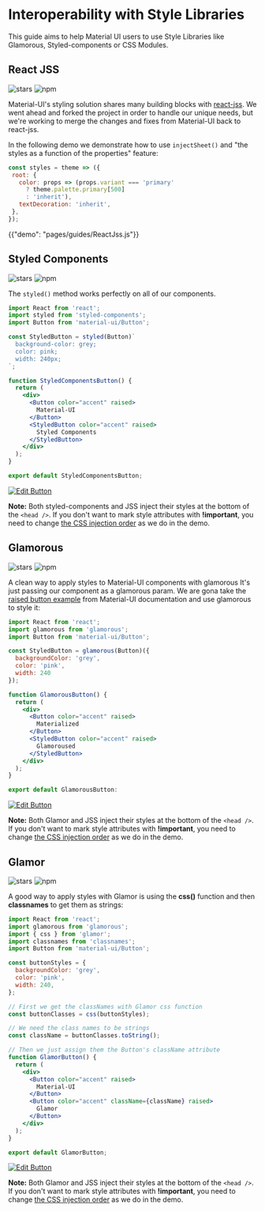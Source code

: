 # Interoperability with Style Libraries

This guide aims to help Material UI users to use Style Libraries like Glamorous, Styled-components or CSS Modules.

## React JSS

![stars](https://img.shields.io/github/stars/cssinjs/react-jss.svg?style=social&label=Star)
![npm](https://img.shields.io/npm/dm/react-jss.svg?)

Material-UI's styling solution shares many building blocks with [react-jss](https://github.com/cssinjs/react-jss).
We went ahead and forked the project in order to handle our unique needs, but we're working to merge the changes and fixes from Material-UI back to react-jss.

In the following demo we demonstrate how to use `injectSheet()` and "the styles as a function of the properties" feature:

```js
const styles = theme => ({
 root: {
   color: props => (props.variant === 'primary'
     ? theme.palette.primary[500]
     : 'inherit'),
   textDecoration: 'inherit',
 },
});
```

{{"demo": "pages/guides/ReactJss.js"}}

## Styled Components

![stars](https://img.shields.io/github/stars/styled-components/styled-components.svg?style=social&label=Star)
![npm](https://img.shields.io/npm/dm/styled-components.svg?)

The `styled()` method works perfectly on all of our components.

```jsx
import React from 'react';
import styled from 'styled-components';
import Button from 'material-ui/Button';

const StyledButton = styled(Button)`
  background-color: grey;
  color: pink;
  width: 240px;
`;

function StyledComponentsButton() {
  return (
    <div>
      <Button color="accent" raised>
        Material-UI
      </Button>
      <StyledButton color="accent" raised>
        Styled Components
      </StyledButton>
    </div>
  );
}

export default StyledComponentsButton;
```

[![Edit Button](https://codesandbox.io/static/img/play-codesandbox.svg)](https://codesandbox.io/s/mzwqkk1p7j)

**Note:** Both styled-components and JSS inject their styles at the bottom of the `<head />`. If you don't want to mark style attributes with **!important**, you need to change [the CSS injection order](/customization/css-in-js#css-injection-order) as we do in the demo.

## Glamorous

![stars](https://img.shields.io/github/stars/paypal/glamorous.svg?style=social&label=Star)
![npm](https://img.shields.io/npm/dm/glamorous.svg?)

A clean way to apply styles to Material-UI components with glamorous It's just passing our component as a glamorous param. We are gona take the [raised button example](/demos/buttons/#raised-buttons) from Material-UI documentation and use glamorous to style it:

```jsx
import React from 'react';
import glamorous from 'glamorous';
import Button from 'material-ui/Button';

const StyledButton = glamorous(Button)({
  backgroundColor: 'grey',
  color: 'pink',
  width: 240
});

function GlamorousButton() {
  return (
    <div>
      <Button color="accent" raised>
        Materialized
      </Button>
      <StyledButton color="accent" raised>
        Glamoroused
      </StyledButton>
    </div>
  );
}

export default GlamorousButton:
```

[![Edit Button](https://codesandbox.io/static/img/play-codesandbox.svg)](https://codesandbox.io/s/n3jmn72wrm)

**Note:** Both Glamor and JSS inject their styles at the bottom of the `<head />`. If you don't want to mark style attributes with **!important**, you need to change [the CSS injection order](/customization/css-in-js#css-injection-order) as we do in the demo.

## Glamor

![stars](https://img.shields.io/github/stars/threepointone/glamor.svg?style=social&label=Star)
![npm](https://img.shields.io/npm/dm/glamor.svg?)

A good way to apply styles with Glamor is using the **css()** function and then **classnames** to get them as strings:

```jsx
import React from 'react';
import glamorous from 'glamorous';
import { css } from 'glamor';
import classnames from 'classnames';
import Button from 'material-ui/Button';

const buttonStyles = {
  backgroundColor: 'grey',
  color: 'pink',
  width: 240,
};

// First we get the classNames with Glamor css function
const buttonClasses = css(buttonStyles);

// We need the class names to be strings
const className = buttonClasses.toString();

// Then we just assign them the Button's className attribute
function GlamorButton() {
  return (
    <div>
      <Button color="accent" raised>
        Material-UI
      </Button>
      <Button color="accent" className={className} raised>
        Glamor
      </Button>
    </div>
  );
}

export default GlamorButton;
```

[![Edit Button](https://codesandbox.io/static/img/play-codesandbox.svg)](https://codesandbox.io/s/ov5l1j2j8z)

**Note:** Both Glamor and JSS inject their styles at the bottom of the `<head />`. If you don't want to mark style attributes with **!important**, you need to change [the CSS injection order](/customization/css-in-js#css-injection-order) as we do in the demo.

